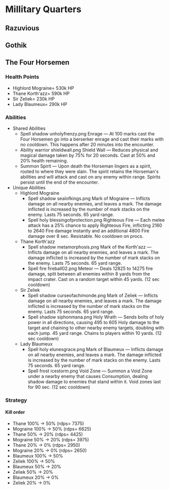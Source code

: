 # Millitary Quarters

## Razuvious

## Gothik

## The Four Horsemen

### Health Points
- Highlord Mograine= 530k HP
- Thane Korth'azz= 590k HP
- Sir Zeliek= 230k HP
- Lady Blaumeux= 290k HP

### Abilities
- Shared Abilities
  - Spell shadow unholyfrenzy.png  Enrage — At 100 marks cast the Four Horsemen go into a berserker enrage and cast their marks with no cooldown. This happens after 20 minutes into the encounter.
  - Ability warrior shieldwall.png  Shield Wall — Reduces physical and magical damage taken by 75% for 20 seconds. Cast at 50% and 20% health remaining.
  - Summon Spirit — Upon death the Horseman lingers as a spirit, rooted to where they were slain. The spirit retains the Horseman's abilities and will attack and cast on any enemy within range. Spirits persist until the end of the encounter.
- Unique Abilities
  - Highlord Mograine
    - Spell shadow sealofkings.png  Mark of Mograine — Inflicts damage on all nearby enemies, and leaves a mark. The damage inflicted is increased by the number of mark stacks on the enemy. Lasts 75 seconds. 65 yard range.
    - Spell holy blessingofprotection.png  Righteous Fire — Each melee attack has a 25% chance to apply Righteous Fire, inflicting 2160 to 2640 Fire damage instantly and an additional 4800 Fire damage over 8 sec. Resistable. No cooldown on procs.
  - Thane Korth'azz
    - Spell shadow metamorphosis.png  Mark of the Korth'azz — Inflicts damage on all nearby enemies, and leaves a mark. The damage inflicted is increased by the number of mark stacks on the enemy. Lasts 75 seconds. 65 yard range.
    - Spell fire fireball02.png  Meteor — Deals 12825 to 14275 fire damage, split between all enemies within 8 yards from the impact crater. Cast on a random target within 45 yards. (12 sec cooldown)
  - Sir Zeliek
    - Spell shadow curseofachimonde.png  Mark of Zeliek — Inflicts damage on all nearby enemies, and leaves a mark. The damage inflicted is increased by the number of mark stacks on the enemy. Lasts 75 seconds. 65 yard range.
    - Spell shadow siphonmana.png  Holy Wrath — Sends bolts of holy power in all directions, causing 495 to 605 Holy damage to the target and chaining to other nearby enemy targets, doubling with each jump. 45 yard range. Chains to players within 10 yards. (12 sec cooldown)
  - Lady Blaumeux
    - Spell holy elunesgrace.png  Mark of Blaumeux — Inflicts damage on all nearby enemies, and leaves a mark. The damage inflicted is increased by the number of mark stacks on the enemy. Lasts 75 seconds. 65 yard range.
    - Spell frost icestorm.png  Void Zone — Summon a Void Zone under a nearby enemy that causes Consumption, dealing shadow damage to enemies that stand within it. Void zones last for 90 sec. (12 sec cooldown)

### Strategy

#### Kill order

- Thane 100% -> 50% (rdps=  7375)
- Mograine 100% -> 50% (rdps= 6625)
- Thane 50% -> 20% (rdps= 4425)
- Mograine 50% -> 20% (rdps= 3975)
- Thane 20% -> 0% (rdps= 2950)
- Mograine 20% -> 0% (rdps= 2650)
- Blaumeux 100% -> 50%
- Zeliek 100% -> 50%
- Blaumeux 50% -> 20%
- Zeliek 50% -> 20%
- Blaumeux 20% -> 0%
- Zeliek 20% -> 0%
